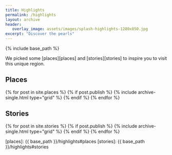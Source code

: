```yaml
---
title: Highlights
permalink: /highlights
layout: archive
header:
   overlay_image: assets/images/splash-highlights-1280x850.jpg
excerpt: "Discover the pearls"
---
```


{% include base_path %}

We picked some [places][places] and [stories][stories] to inspire you to visit
this unique region.

## Places

<div class="grid__wrapper">
  {% for post in site.places %}
    {% if post.publish %}
      {% include archive-single.html type="grid" %}
    {% endif %}
  {% endfor %}
</div>


## Stories

<div class="grid__wrapper">
  {% for post in site.stories %}
    {% if post.publish %}
      {% include archive-single.html type="grid" %}
    {% endif %}
  {% endfor %}
</div>

[places]: {{ base_path }}/highlights#places
[stories]: {{ base_path }}/highlights#stories
